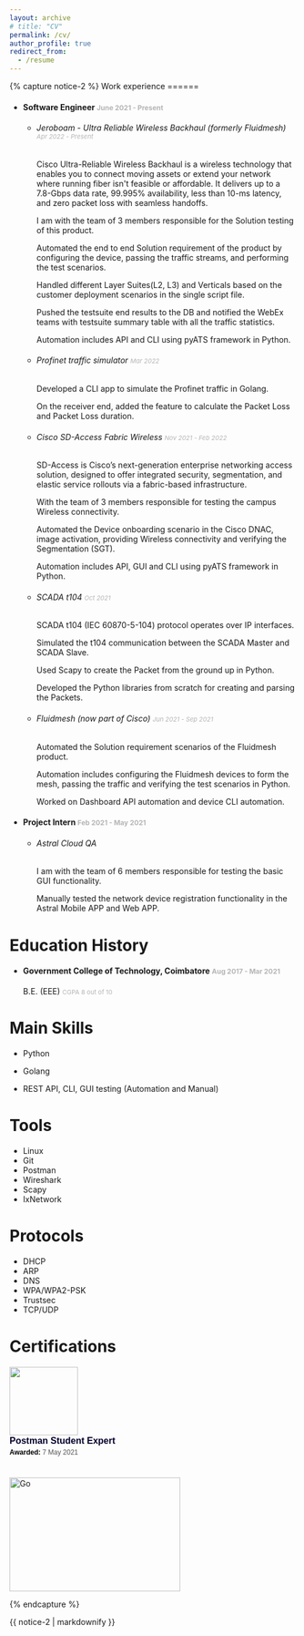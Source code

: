 ```yaml
---
layout: archive
# title: "CV"
permalink: /cv/
author_profile: true
redirect_from:
  - /resume
---
```

<div class="full">
{% capture notice-2 %}
Work experience
======

* #### Software Engineer <span style="color:#b5b5b5;font-size: 12px">June 2021 - Present</span>
  * ###### _Jeroboam - Ultra Reliable Wireless Backhaul (formerly Fluidmesh)_ <span style="color:#b5b5b5;font-size: 11px">Apr 2022 - Present</span>

    Cisco Ultra-Reliable Wireless Backhaul is a wireless technology that enables you to connect moving assets or extend your network where running fiber isn't feasible or affordable. It delivers up to a 7.8-Gbps data rate, 99.995% availability, less than 10-ms latency, and zero packet loss with seamless handoffs.
    
    I am with the team of 3 members responsible for the Solution testing of this product.

    Automated the end to end Solution requirement of the product by configuring the device, passing the traffic streams, and performing the test scenarios.

    Handled different Layer Suites(L2, L3) and Verticals based on the customer deployment scenarios in the single script file.

    Pushed the testsuite end results to the DB and notified the WebEx teams with testsuite summary table with all the traffic statistics.

    Automation includes API and CLI using pyATS framework in Python.

  * ###### _Profinet traffic simulator_  <span style="color:#b5b5b5;font-size: 11px">Mar 2022</span>

    Developed a CLI app to simulate the Profinet traffic in Golang.

    On the receiver end, added the feature to calculate the Packet Loss and Packet Loss duration. 

  * ###### _Cisco SD-Access Fabric Wireless_  <span style="color:#b5b5b5;font-size: 11px">Nov 2021 - Feb 2022</span>

    SD-Access is Cisco’s next-generation enterprise networking access solution, designed to offer integrated security, segmentation, and
elastic service rollouts via a fabric-based infrastructure.

    With the team of 3 members responsible for testing the campus Wireless connectivity.

    Automated the Device onboarding scenario in the Cisco DNAC, image activation, providing Wireless connectivity and verifying the Segmentation (SGT).

    Automation includes API, GUI and CLI using pyATS framework in Python.
  
  * ###### _SCADA t104_ <span style="color:#b5b5b5;font-size: 11px">Oct 2021</span>

    SCADA t104 (IEC 60870-5-104) protocol operates over IP interfaces.

    Simulated the t104 communication between the SCADA Master and SCADA Slave.

    Used Scapy to create the Packet from the ground up in Python.

    Developed the Python libraries from scratch for creating and parsing the Packets.

  * ###### _Fluidmesh_ (now part of Cisco) <span style="color:#b5b5b5;font-size: 11px">Jun 2021 - Sep 2021</span>

    Automated the Solution requirement scenarios of the Fluidmesh product.

    Automation includes configuring the Fluidmesh devices to form the mesh, passing the traffic and verifying the test scenarios in Python. 

    Worked on Dashboard API automation and device CLI automation.

* #### Project Intern <span style="color:#b5b5b5;font-size: 12px">Feb 2021 - May 2021</span>
  * ###### _Astral Cloud QA_

    I am with the team of 6 members responsible for testing the basic GUI functionality.

    Manually tested the network device registration functionality in the Astral Mobile APP and Web APP.


Education History
======

* #### Government College of Technology, Coimbatore <span style="color:#b5b5b5;font-size: 12px">Aug 2017 - Mar 2021</span>

  B.E. (EEE) <span style="color:#b5b5b5;font-size: 11px">CGPA 8 out of 10</span>

    


Main Skills
======
* Python

* Golang

* REST API, CLI, GUI testing (Automation and Manual)

Tools
======

* Linux
* Git
* Postman
* Wireshark
* Scapy
* IxNetwork

Protocols
======

* DHCP
* ARP
* DNS
* WPA/WPA2-PSK
* Trustsec
* TCP/UDP


Certifications
======

<div class="badgr-badge" style="font-family: Helvetica, Roboto, &quot;Segoe UI&quot;, Calibri, sans-serif;"><a href="https://api.badgr.io/public/assertions/0vHyxfNvSN6rCaYQh9yZZg?identity__email=logsak.12.34%40gmail.com"><img width="120px" height="120px" src="https://api.badgr.io/public/assertions/0vHyxfNvSN6rCaYQh9yZZg/image"></a><p class="badgr-badge-name" style="hyphens: auto; overflow-wrap: break-word; word-wrap: break-word; margin: 0; font-size: 16px; font-weight: 600; font-style: normal; font-stretch: normal; line-height: 1.25; letter-spacing: normal; text-align: left; color: #05012c;">Postman Student Expert</p><p class="badgr-badge-date" style="margin: 0; font-size: 12px; font-style: normal; font-stretch: normal; line-height: 1.67; letter-spacing: normal; text-align: left; color: #555555;"><strong style="font-size: 12px; font-weight: bold; font-style: normal; font-stretch: normal; line-height: 1.67; letter-spacing: normal; text-align: left; color: #000;">Awarded: </strong>7 May 2021</p></div><script async="async" src="https://badgr.com/assets/widgets.bundle.js"></script>
<br>
<div data-iframe-width="150" data-iframe-height="270" data-share-badge-id="70f5f27c-d91d-4dc1-8ec7-134f8ae2403d" data-share-badge-host="https://www.credly.com"></div><script type="text/javascript" async src="//cdn.credly.com/assets/utilities/embed.js"></script>

<div data-iframe-width="150" data-iframe-height="270" data-share-badge-id="0d9d1fe9-b81f-422e-bcb7-a7cde8a14739" data-share-badge-host="https://www.credly.com"></div><script type="text/javascript" async src="//cdn.credly.com/assets/utilities/embed.js"></script>
<br>
<a href="https://coursera.org/share/6f742dcbbedf8f165d0ecfdde8ef0a3d">
<img src="https://user-images.githubusercontent.com/69865283/194739355-474e5a54-706b-4d1e-a156-78cb55f43945.png" alt="Go" width="300" height="200">
</a>

{% endcapture %}

<div class="notice">{{ notice-2 | markdownify }}</div>

</div>